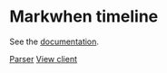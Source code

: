 # Markwhen timeline

See the [documentation](https://docs.markwhen.com).

[Parser](https://github.com/mark-when/parser)
[View client](https://github.com/mark-when/view-client)
